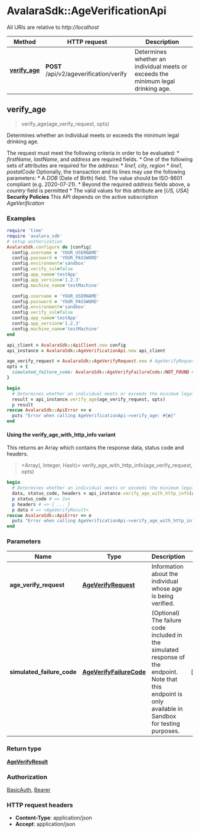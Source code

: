 # AvalaraSdk::AgeVerificationApi

All URIs are relative to *http://localhost*

| Method | HTTP request | Description |
| ------ | ------------ | ----------- |
| [**verify_age**](AgeVerificationApi.md#verify_age) | **POST** /api/v2/ageverification/verify | Determines whether an individual meets or exceeds the minimum legal drinking age. |


## verify_age

> <AgeVerifyResult> verify_age(age_verify_request, opts)

Determines whether an individual meets or exceeds the minimum legal drinking age.

The request must meet the following criteria in order to be evaluated: * *firstName*, *lastName*, and *address* are required fields. * One of the following sets of attributes are required for the *address*:   * *line1, city, region*   * *line1, postalCode*  Optionally, the transaction and its lines may use the following parameters: * A *DOB* (Date of Birth) field. The value should be ISO-8601 compliant (e.g. 2020-07-21). * Beyond the required *address* fields above, a *country* field is permitted   * The valid values for this attribute are [*US, USA*]  **Security Policies** This API depends on the active subscription *AgeVerification*

### Examples

```ruby
require 'time'
require 'avalara_sdk'
# setup authorization
AvalaraSdk.configure do |config|
  config.username = 'YOUR_USERNAME'
  config.password = 'YOUR_PASSWORD'
  config.environment='sandbox'
  config.verify_ssl=false
  config.app_name='testApp'
  config.app_version='1.2.3'
  config.machine_name='testMachine'

  config.username = 'YOUR_USERNAME'
  config.password = 'YOUR_PASSWORD'
  config.environment='sandbox'
  config.verify_ssl=false
  config.app_name='testApp'
  config.app_version='1.2.3'
  config.machine_name='testMachine'
end

api_client = AvalaraSdk::ApiClient.new config
api_instance = AvalaraSdk::AgeVerificationApi.new api_client

age_verify_request = AvalaraSdk::AgeVerifyRequest.new # AgeVerifyRequest | Information about the individual whose age is being verified.
opts = {
  simulated_failure_code: AvalaraSdk::AgeVerifyFailureCode::NOT_FOUND # AgeVerifyFailureCode | (Optional) The failure code included in the simulated response of the endpoint. Note that this endpoint is only available in Sandbox for testing purposes.
}

begin
  # Determines whether an individual meets or exceeds the minimum legal drinking age.
  result = api_instance.verify_age(age_verify_request, opts)
  p result
rescue AvalaraSdk::ApiError => e
  puts "Error when calling AgeVerificationApi->verify_age: #{e}"
end
```

#### Using the verify_age_with_http_info variant

This returns an Array which contains the response data, status code and headers.

> <Array(<AgeVerifyResult>, Integer, Hash)> verify_age_with_http_info(age_verify_request, opts)

```ruby
begin
  # Determines whether an individual meets or exceeds the minimum legal drinking age.
  data, status_code, headers = api_instance.verify_age_with_http_info(age_verify_request, opts)
  p status_code # => 2xx
  p headers # => { ... }
  p data # => <AgeVerifyResult>
rescue AvalaraSdk::ApiError => e
  puts "Error when calling AgeVerificationApi->verify_age_with_http_info: #{e}"
end
```

### Parameters

| Name | Type | Description | Notes |
| ---- | ---- | ----------- | ----- |
| **age_verify_request** | [**AgeVerifyRequest**](AgeVerifyRequest.md) | Information about the individual whose age is being verified. |  |
| **simulated_failure_code** | [**AgeVerifyFailureCode**](.md) | (Optional) The failure code included in the simulated response of the endpoint. Note that this endpoint is only available in Sandbox for testing purposes. | [optional] |

### Return type

[**AgeVerifyResult**](AgeVerifyResult.md)

### Authorization

[BasicAuth](../README.md#BasicAuth), [Bearer](../README.md#Bearer)

### HTTP request headers

- **Content-Type**: application/json
- **Accept**: application/json

